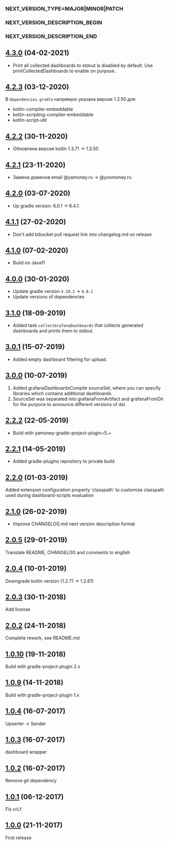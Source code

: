 ### NEXT_VERSION_TYPE=MAJOR|MINOR|PATCH
### NEXT_VERSION_DESCRIPTION_BEGIN
### NEXT_VERSION_DESCRIPTION_END
## [4.3.0]() (04-02-2021)

* Print all collected dashboards to stdout is disabled by default. Use printCollectedDashboards to enable on purpose.

## [4.2.3]() (03-12-2020)

В `dependencies.gradle` напрямую указана версия 1.3.50 для
* kotlin-compiler-embeddable
* kotlin-scripting-compiler-embeddable
* kotlin-script-util

## [4.2.2]() (30-11-2020)

* Обновлена версия kotlin 1.3.71 -> 1.3.50

## [4.2.1]() (23-11-2020)

* Замена доменов email @yamoney.ru -> @yoomoney.ru

## [4.2.0]() (03-07-2020)

* Up gradle version: 6.0.1 -> 6.4.1.

## [4.1.1]() (27-02-2020)

* Don't add bibucket pull request link into changelog.md on release

## [4.1.0]() (07-02-2020)

* Build on Java11

## [4.0.0]() (30-01-2020)

* Update gradle version `4.10.2` -> `6.0.1`
* Update versions of dependencies

## [3.1.0]() (18-09-2019)

* Added task `collectGrafanaDashboards` that collects generated dashboards and prints them to stdout.

## [3.0.1]() (15-07-2019)

* Added empty dashboard filtering for upload.

## [3.0.0]() (10-07-2019)

1. Added grafanaDashboardsCompile sourceSet, where you can specify libraries which contains additional
dashboards.
2. SourceSet was separated into grafanaFromArtifact and grafanaFromDir for the purpoce to announce different versions of dsl.

## [2.2.2]() (22-05-2019)

* Build with yamoney-gradle-project-plugin=5.+

## [2.2.1]() (14-05-2019)

* Added gradle-plugins repository to private build

## [2.2.0]() (01-03-2019)

Added extension configuration property 'classpath'
to customize classpath used during dashboard-scripts evaluation

## [2.1.0]() (26-02-2019)

* Improve CHANGELOG.md next version description format

## [2.0.5]() (29-01-2019)

Translate README, CHANGELOG and comments to english

## [2.0.4]() (10-01-2019)

Downgrade kotlin version (1.2.71 -> 1.2.61)

## [2.0.3]() (30-11-2018)

Add license

## [2.0.2]() (24-11-2018)

Complete rework, see README.md

## [1.0.10]() (19-11-2018)

Build with gradle-project-plugin 2.x

## [1.0.9]() (14-11-2018)

Build with gradle-project-plugin 1.x

## [1.0.4]() (16-07-2017)

Upserter -> Sender

## [1.0.3]() (16-07-2017)

dashboard wrapper

## [1.0.2]() (16-07-2017)

Remove git dependency

## [1.0.1]() (06-12-2017)

Fix crLf

## [1.0.0]() (21-11-2017)

First release